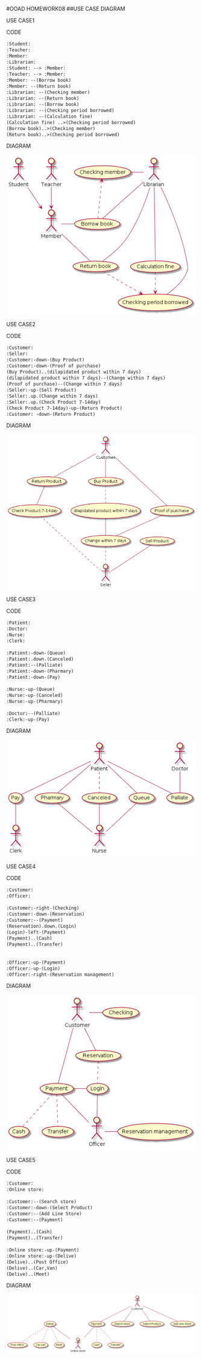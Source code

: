 #OOAD HOMEWORK08
##USE CASE DIAGRAM

USE CASE1

CODE

```
:Student:
:Teacher:
:Member:
:Librarian:
:Student: --> :Member:
:Teacher: --> :Member:
:Member: --(Borrow book)
:Member: --(Return book)
:Librarian: --(Checking member)
:Librarian: --(Return book)
:Librarian: --(Borrow book)
:Librarian: --(Checking period borrowed)
:Librarian: --(Calculation fine) 
(Calculation fine) ..>(Checking period borrowed)
(Borrow book)..>(Checking member)
(Return book)..>(Checking period borrowed)
```
DIAGRAM

<img src = "https://github.com/Siriphornyui/OOAD-WEEK08/blob/master/libary.png">


USE CASE2

CODE

```
:Customer:
:Seller:
:Customer:-down-(Buy Product)
:Customer:-down-(Proof of purchase)
(Buy Product)..(dilapidated product within 7 days)
(dilapidated product within 7 days)--(Change within 7 days)
(Proof of purchase)--(Change within 7 days)
:Seller:-up-(Sell Product)
:Seller:.up.(Change within 7 days)
:Seller:.up.(Check Product 7-14day)
(Check Product 7-14day)-up-(Return Product)
:Customer: -down-(Return Product)
```
DIAGRAM

<img src = "https://github.com/Siriphornyui/OOAD-WEEK08/blob/master/%E0%B8%AA%E0%B8%B4%E0%B8%99%E0%B8%84%E0%B9%89%E0%B8%B2.png ">

USE CASE3

CODE

```
:Patient:
:Doctor:
:Nurse:
:Clerk:

:Patient:-down-(Queue)
:Patient:.down.(Canceled)
:Patient:--(Palliate)
:Patient:-down-(Pharmary)
:Patient:-down-(Pay)

:Nurse:-up-(Queue)
:Nurse:-up-(Canceled)
:Nurse:-up-(Pharmary)

:Doctor:--(Palliate)
:Clerk:-up-(Pay)
```
DIAGRAM

<img src = "https://github.com/Siriphornyui/OOAD-WEEK08/blob/master/doctor.png ">

USE CASE4

CODE

```
:Customer:
:Officer:

:Customer:-right-(Checking)
:Customer:-down-(Reservation)
:Customer:--(Payment)
(Reservation).down.(Login)
(Login)-left-(Payment)
(Payment)..(Cash)
(Payment)..(Transfer)


:Officer:-up-(Payment)
:Officer:-up-(Login)
:Officer:-right-(Reservation management)
```
DIAGRAM

<img src = "https://github.com/Siriphornyui/OOAD-WEEK08/blob/master/%E0%B9%82%E0%B8%A3%E0%B8%87%E0%B9%81%E0%B8%A3%E0%B8%A1.png ">

USE CASE5

CODE

```
:Customer:
:Online store:

:Customer:--(Search store)
:Customer:-down-(Select Product)
:Customer:--(Add Line Store)
:Customer:--(Payment)

(Payment)..(Cash)
(Payment)..(Transfer)

:Online store:-up-(Payment)
:Online store:-up-(Delive)
(Delive)..(Post Office)
(Delive)..(Car,Van)
(Delive)..(Meet)
```
DIAGRAM

<img src = "https://github.com/Siriphornyui/OOAD-WEEK08/blob/master/onlinrstore.png">
